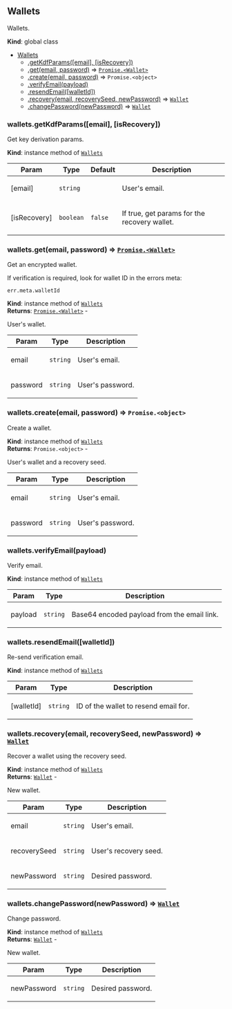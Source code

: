 <a name="Wallets"></a>

## Wallets
<p>Wallets.</p>

**Kind**: global class  

* [Wallets](#Wallets)
    * [.getKdfParams([email], [isRecovery])](#Wallets+getKdfParams)
    * [.get(email, password)](#Wallets+get) ⇒ [<code>Promise.&lt;Wallet&gt;</code>](#Wallet)
    * [.create(email, password)](#Wallets+create) ⇒ <code>Promise.&lt;object&gt;</code>
    * [.verifyEmail(payload)](#Wallets+verifyEmail)
    * [.resendEmail([walletId])](#Wallets+resendEmail)
    * [.recovery(email, recoverySeed, newPassword)](#Wallets+recovery) ⇒ [<code>Wallet</code>](#Wallet)
    * [.changePassword(newPassword)](#Wallets+changePassword) ⇒ [<code>Wallet</code>](#Wallet)

<a name="Wallets+getKdfParams"></a>

### wallets.getKdfParams([email], [isRecovery])
<p>Get key derivation params.</p>

**Kind**: instance method of [<code>Wallets</code>](#Wallets)  

| Param | Type | Default | Description |
| --- | --- | --- | --- |
| [email] | <code>string</code> |  | <p>User's email.</p> |
| [isRecovery] | <code>boolean</code> | <code>false</code> | <p>If true, get params for the recovery wallet.</p> |

<a name="Wallets+get"></a>

### wallets.get(email, password) ⇒ [<code>Promise.&lt;Wallet&gt;</code>](#Wallet)
<p>Get an encrypted wallet.</p>
<p>If verification is required, look for wallet ID in the errors meta:</p>
<pre class="prettyprint source"><code>err.meta.walletId</code></pre>

**Kind**: instance method of [<code>Wallets</code>](#Wallets)  
**Returns**: [<code>Promise.&lt;Wallet&gt;</code>](#Wallet) - <p>User's wallet.</p>  

| Param | Type | Description |
| --- | --- | --- |
| email | <code>string</code> | <p>User's email.</p> |
| password | <code>string</code> | <p>User's password.</p> |

<a name="Wallets+create"></a>

### wallets.create(email, password) ⇒ <code>Promise.&lt;object&gt;</code>
<p>Create a wallet.</p>

**Kind**: instance method of [<code>Wallets</code>](#Wallets)  
**Returns**: <code>Promise.&lt;object&gt;</code> - <p>User's wallet and a recovery seed.</p>  

| Param | Type | Description |
| --- | --- | --- |
| email | <code>string</code> | <p>User's email.</p> |
| password | <code>string</code> | <p>User's password.</p> |

<a name="Wallets+verifyEmail"></a>

### wallets.verifyEmail(payload)
<p>Verify email.</p>

**Kind**: instance method of [<code>Wallets</code>](#Wallets)  

| Param | Type | Description |
| --- | --- | --- |
| payload | <code>string</code> | <p>Base64 encoded payload from the email link.</p> |

<a name="Wallets+resendEmail"></a>

### wallets.resendEmail([walletId])
<p>Re-send verification email.</p>

**Kind**: instance method of [<code>Wallets</code>](#Wallets)  

| Param | Type | Description |
| --- | --- | --- |
| [walletId] | <code>string</code> | <p>ID of the wallet to resend email for.</p> |

<a name="Wallets+recovery"></a>

### wallets.recovery(email, recoverySeed, newPassword) ⇒ [<code>Wallet</code>](#Wallet)
<p>Recover a wallet using the recovery seed.</p>

**Kind**: instance method of [<code>Wallets</code>](#Wallets)  
**Returns**: [<code>Wallet</code>](#Wallet) - <p>New wallet.</p>  

| Param | Type | Description |
| --- | --- | --- |
| email | <code>string</code> | <p>User's email.</p> |
| recoverySeed | <code>string</code> | <p>User's recovery seed.</p> |
| newPassword | <code>string</code> | <p>Desired password.</p> |

<a name="Wallets+changePassword"></a>

### wallets.changePassword(newPassword) ⇒ [<code>Wallet</code>](#Wallet)
<p>Change password.</p>

**Kind**: instance method of [<code>Wallets</code>](#Wallets)  
**Returns**: [<code>Wallet</code>](#Wallet) - <p>New wallet.</p>  

| Param | Type | Description |
| --- | --- | --- |
| newPassword | <code>string</code> | <p>Desired password.</p> |

